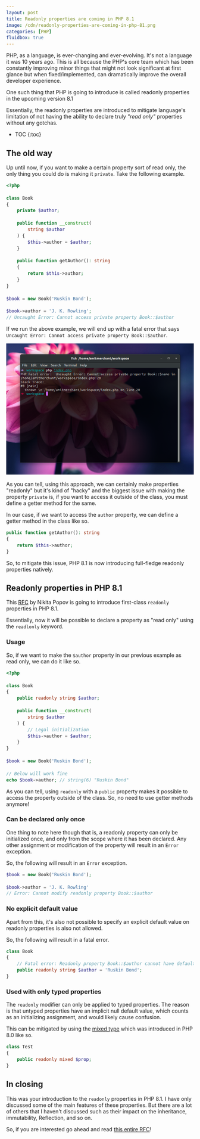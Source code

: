 ```yaml
---
layout: post
title: Readonly properties are coming in PHP 8.1
image: /cdn/readonly-properties-are-coming-in-php-81.png
categories: [PHP]
fluidbox: true
---
```


PHP, as a language, is ever-changing and ever-evolving. It's not a language it was 10 years ago. This is all because the PHP's core team which has been constantly improving minor things that might not look significant at first glance but when fixed/implemented, can dramatically improve the overall developer experience.

One such thing that PHP is going to introduce is called readonly properties in the upcoming version 8.1

Essentially, the readonly properties are introduced to mitigate language's limitation of not having the ability to declare truly *"read only"* properties without any gotchas.

* TOC
{:toc}

## The old way

Up until now, if you want to make a certain property sort of read only, the only thing you could do is making it `private`. Take the following example.

```php
<?php

class Book 
{
    private $author;    

    public function __construct(
        string $author
    ) {
        $this->author = $author;
    }

    public function getAuthor(): string 
    {
        return $this->author;
    }
}

$book = new Book('Ruskin Bond');

$book->author = 'J. K. Rowling';
// Uncaught Error: Cannot access private property Book::$author
```

If we run the above example, we will end up with a fatal error that says `Uncaught Error: Cannot access private property Book::$author`.

[![Private Readonly Hack](/images/private-readonly-hack.png)](/images/private-readonly-hack.png)

As you can tell, using this approach, we can certainly make properties "readonly" but it's kind of "hacky" and the biggest issue with making the property `private` is, if you want to access it outside of the class, you must define a getter method for the same.

In our case, if we want to access the `author` property, we can define a getter method in the class like so.

```php
public function getAuthor(): string 
{
    return $this->author;
}
```

So, to mitigate this issue, PHP 8.1 is now introducing full-fledge readonly properties natively.

## Readonly properties in PHP 8.1

This [RFC](https://wiki.php.net/rfc/readonly_properties_v2) by Nikita Popov is going to introduce first-class `readonly` properties in PHP 8.1.

Essentially, now it will be possible to declare a property as "read only" using the `readlonly` keyword. 

### Usage

So, if we want to make the `$author` property in our previous example as read only, we can do it like so.

```php
<?php

class Book 
{
    public readonly string $author; 

    public function __construct(
        string $author
    ) {
        // Legal initialization
        $this->author = $author;
    }
}

$book = new Book('Ruskin Bond');

// Below will work fine
echo $book->author; // string(6) "Ruskin Bond"
```

As you can tell, using `readonly` with a `public` property makes it possible to access the property outside of the class. So, no need to use getter methods anymore!

### Can be declared only once

One thing to note here though that is, a readonly property can only be initialized once, and only from the scope where it has been declared. Any other assignment or modification of the property will result in an `Error` exception.

So, the following will result in an `Error` exception.

```php
$book = new Book('Ruskin Bond');

$book->author = 'J. K. Rowling'
// Error: Cannot modify readonly property Book::$author
```

### No explicit default value 

Apart from this, it's also not possible to specify an explicit default value on readonly properties is also not allowed.

So, the following will result in a fatal error.

```php
class Book 
{
    // Fatal error: Readonly property Book::$author cannot have default value
    public readonly string $author = 'Ruskin Bond'; 
}
```

### Used with only typed properties

The `readonly` modifier can only be applied to typed properties. The reason is that untyped properties have an implicit null default value, which counts as an initializing assignment, and would likely cause confusion.

This can be mitigated by using the [mixed type](https://www.amitmerchant.com/mixed-type-php8/) which was introduced in PHP 8.0 like so.

```php
class Test
{
    public readonly mixed $prop;
}
```

## In closing

This was your introduction to the `readonly` properties in PHP 8.1. I have only discussed some of the main features of these properties. But there are a lot of others that I haven't discussed such as their impact on the inheritance, immutability, Reflection, and so on.

So, if you are interested go ahead and read [this entire RFC](https://wiki.php.net/rfc/readonly_properties_v2)!